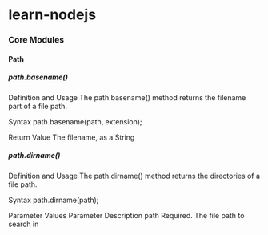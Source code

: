 # learn-nodejs

### Core Modules

#### Path

##### path.basename()

Definition and Usage
The path.basename() method returns the filename part of a file path.

Syntax
path.basename(path, extension);

Return Value
The filename, as a String

##### path.dirname()

Definition and Usage
The path.dirname() method returns the directories of a file path.

Syntax
path.dirname(path);

Parameter Values
Parameter Description
path Required. The file path to search in
